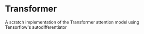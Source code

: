 # Transformer
A scratch implementation of the Transformer attention model using Tensorflow's autodifferentiator
